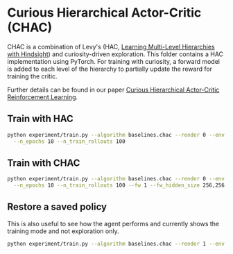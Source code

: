 # Curious Hierarchical Actor-Critic (CHAC)

CHAC is a combination of Levy's (HAC, [Learning Multi-Level Hierarchies with Hindsight](https://arxiv.org/abs/1712.00948))
and curiosity-driven exploration. This folder contains a HAC implementation using PyTorch.
For training with curiosity, a forward model is added to each level of the hierarchy to partially
update the reward for training the critic.

Further details can be found in our paper [Curious Hierarchical Actor-Critic Reinforcement Learning](https://arxiv.org/abs/2005.03420).


## Train with HAC
```bash
python experiment/train.py --algorithm baselines.chac --render 0 --env AntReacherEnv-v0 \
  --n_epochs 10 --n_train_rollouts 100
```

## Train with CHAC

```bash
python experiment/train.py --algorithm baselines.chac --render 0 --env AntReacherEnv-v0 \
  --n_epochs 10 --n_train_rollouts 100 --fw 1 --fw_hidden_size 256,256,256 --eta 0.5
```

## Restore a saved policy

This is also useful to see how the agent performs and currently shows the training
mode and not exploration only.

```bash
python experiment/train.py --algorithm baselines.chac --render 1 --env AntReacherEnv-v1 --graph 0 --restore_policy <path>/policy_latest.pkl
```
